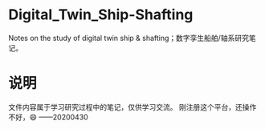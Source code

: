# Digital_Twin_Ship-Shafting
Notes on the study of digital twin ship &amp; shafting；数字孪生船舶/轴系研究笔记。
# 说明
文件内容属于学习研究过程中的笔记，仅供学习交流。
刚注册这个平台，还操作不好，😄
——20200430
